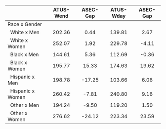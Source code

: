 
|                      |    ATUS-Wend |     ASEC-Gap |    ATUS-Wday |     ASEC-Gap |
| -------------------- | :----------: | :----------: | :----------: | :----------: |
| Race x Gender        |              |              |              |              |
| &nbsp;&nbsp;White x Men |       202.36 |         0.44 |       139.81 |         2.67 |
| &nbsp;&nbsp;White x Women |       252.07 |         1.92 |       229.78 |        -4.11 |
| &nbsp;&nbsp;Black x Men |       144.61 |         5.36 |       112.69 |        -0.36 |
| &nbsp;&nbsp;Black x Women |       195.77 |        15.33 |       174.63 |        19.62 |
| &nbsp;&nbsp;Hispanic x Men |       198.78 |       -17.25 |       103.66 |         6.06 |
| &nbsp;&nbsp;Hispanic x Women |       260.42 |        -7.81 |       240.80 |         9.16 |
| &nbsp;&nbsp;Other x Men |       194.24 |        -9.50 |       119.20 |         1.50 |
| &nbsp;&nbsp;Other x Women |       276.62 |       -24.12 |       223.34 |        23.59 |

